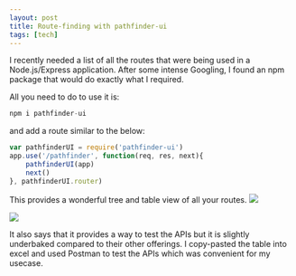```yaml
---
layout: post
title: Route-finding with pathfinder-ui
tags: [tech]
---
```


I recently needed a list of all the routes that were being used in a Node.js/Express application. After some
intense Googling, I found an npm package that would do exactly what I required.

All you need to do to use it is:

```javascript
npm i pathfinder-ui
```
and add a route similar to the below:

```javascript
var pathfinderUI = require('pathfinder-ui')
app.use('/pathfinder', function(req, res, next){
    pathfinderUI(app)
    next()
}, pathfinderUI.router)
```

This provides a wonderful tree and table view of all your routes.
![](https://s3.amazonaws.com/poly-screenshots.angel.co/Project/4b/154634/8a313313182b2bab4b0e00f483f647b7-original.png)

![](https://s3.amazonaws.com/poly-screenshots.angel.co/Project/4b/154634/8b4aff1d7a5b7a648773bd7915b19791-original.png)

It also says that it provides a way to test the APIs but it is slightly underbaked compared to their other offerings. 
I copy-pasted the table into excel and used Postman to test the APIs which was convenient for my usecase.
